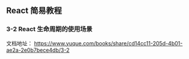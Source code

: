## React 简易教程
### 3-2 React 生命周期的使用场景
文档地址：
https://www.yuque.com/books/share/cd14cc11-205d-4b01-ae2a-2e0b7bece4db/3-2
